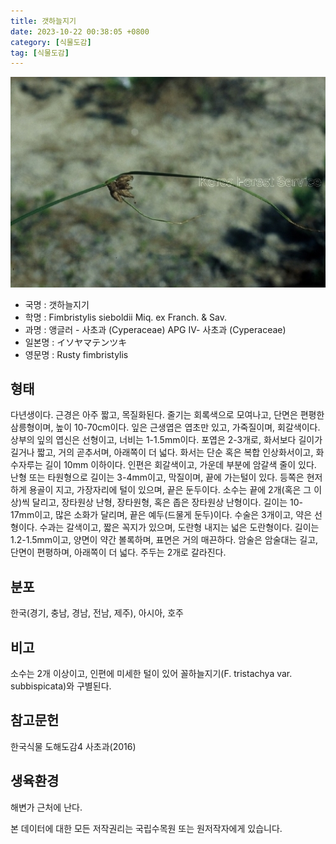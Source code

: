 ```yaml
---
title: 갯하늘지기
date: 2023-10-22 00:38:05 +0800
category: [식물도감]
tag: [식물도감]
---
```




![갯하늘지기](/assets/img/fileUpload/plants/basic/Cyperaceae/Fimbristylis/5373/1_th2.JPG)
- 국명 : 갯하늘지기
- 학명 : Fimbristylis sieboldii Miq. ex Franch. & Sav.
- 과명 : 앵글러 - 사초과 (Cyperaceae) APG Ⅳ- 사초과 (Cyperaceae)
- 일본명 : イソヤマテンツキ
- 영문명 : Rusty fimbristylis


## 형태
다년생이다. 근경은 아주 짧고, 목질화된다. 줄기는 회록색으로 모여나고, 단면은 편평한 삼릉형이며, 높이 10-70cm이다. 잎은 근생엽은 엽초만 있고, 가죽질이며, 회갈색이다. 상부의 잎의 엽신은 선형이고, 너비는 1-1.5mm이다. 포엽은 2-3개로, 화서보다 길이가 길거나 짧고, 거의 곧추서며, 아래쪽이 더 넓다. 화서는 단순 혹은 복합 인상화서이고, 화수자루는 길이 10mm 이하이다. 인편은 회갈색이고, 가운데 부분에 암갈색 줄이 있다. 난형 또는 타원형으로 길이는 3-4mm이고, 막질이며, 끝에 가는털이 있다. 등쪽은 현저하게 용골이 지고, 가장자리에 털이 있으며, 끝은 둔두이다. 소수는 끝에 2개(혹은 그 이상)씩 달리고, 장타원상 난형, 장타원형, 혹은 좁은 장타원상 난형이다. 길이는 10-17mm이고, 많은 소화가 달리며, 끝은 예두(드물게 둔두)이다. 수술은 3개이고, 약은 선형이다. 수과는 갈색이고, 짧은 꼭지가 있으며, 도란형 내지는 넓은 도란형이다. 길이는 1.2-1.5mm이고, 양면이 약간 볼록하며, 표면은 거의 매끈하다. 암술은 암술대는 길고, 단면이 편평하며, 아래쪽이 더 넓다. 주두는 2개로 갈라진다.
## 분포
한국(경기, 충남, 경남, 전남, 제주), 아시아, 호주
## 비고
소수는 2개 이상이고, 인편에 미세한 털이 있어 꼴하늘지기(F. tristachya var. subbispicata)와 구별된다.
## 참고문헌
한국식물 도해도감4 사초과(2016)
## 생육환경
해변가 근처에 난다.






본 데이터에 대한 모든 저작권리는 국립수목원 또는 원저작자에게 있습니다.

